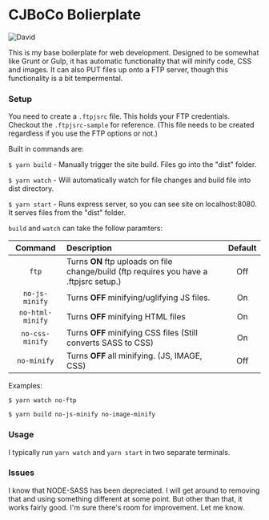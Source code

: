 # CJBoCo Bolierplate

![David](https://img.shields.io/david/cjboco/cjboco-boilerplate)

This is my base boilerplate for web development. Designed to be somewhat like Grunt or Gulp, it has automatic functionality that will minify code, CSS and images. It can also PUT files up onto a FTP server, though this functionality is a bit tempermental.

### Setup
You need to create a `.ftpjsrc` file. This holds your FTP credentials. Checkout the `.ftpjsrc-sample` for reference. (This file needs to be created regardless if you use the FTP options or not.)

Built in commands are:

`$ yarn build` - Manually trigger the site build. Files go into the "dist" folder.

`$ yarn watch` - Will automatically watch for file changes and build file into dist directory.

`$ yarn start` - Runs express server, so you can see site on localhost:8080. It serves files from the "dist" folder.

`build` and `watch` can take the follow paramters:

| Command          | Description  | Default |
| :--------------: | :---------- | :--------: |
| `ftp`         | Turns **ON** ftp uploads on file change/build (ftp requires you have a .ftpjsrc setup.)          | Off |
| `no-js-minify`   | Turns **OFF** minifying/uglifying JS files. | On |
| `no-html-minify` | Turns **OFF** minifying HTML files | On |
| `no-css-minify` | Turns **OFF** minifying CSS files (Still converts SASS to CSS) | On |
| `no-minify` | Turns **OFF** all minifying. (JS, IMAGE, CSS) | Off |

Examples:

`$ yarn watch no-ftp`

`$ yarn build no-js-minify no-image-minify`

### Usage
I typically run `yarn watch` and `yarn start` in two separate terminals.


### Issues

I know that NODE-SASS has been depreciated. I will get around to removing that and using something different at some point. But other than that, it works fairly good. I'm sure there's room for improvement. Let me know.

